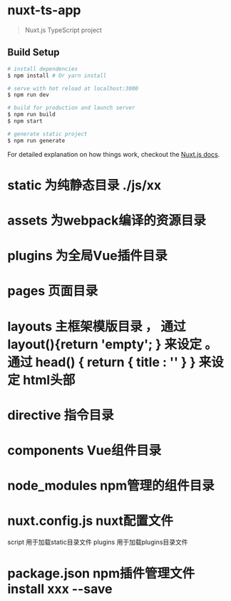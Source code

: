 # nuxt-ts-app

> Nuxt.js TypeScript project

## Build Setup

``` bash
# install dependencies
$ npm install # Or yarn install

# serve with hot reload at localhost:3000
$ npm run dev

# build for production and launch server
$ npm run build
$ npm start

# generate static project
$ npm run generate
```

For detailed explanation on how things work, checkout the [Nuxt.js docs](https://github.com/nuxt/nuxt.js).


# static 为纯静态目录 ./js/xx
# assets 为webpack编译的资源目录
# plugins 为全局Vue插件目录
# pages 页面目录
# layouts 主框架模版目录 ， 通过 layout(){return  'empty';  } 来设定 。 通过 head() { return {  title : '' } } 来设定 html头部
# directive 指令目录
# components Vue组件目录
# node_modules npm管理的组件目录

# nuxt.config.js nuxt配置文件

script 用于加载static目录文件
plugins 用于加载plugins目录文件

# package.json npm插件管理文件 install xxx --save